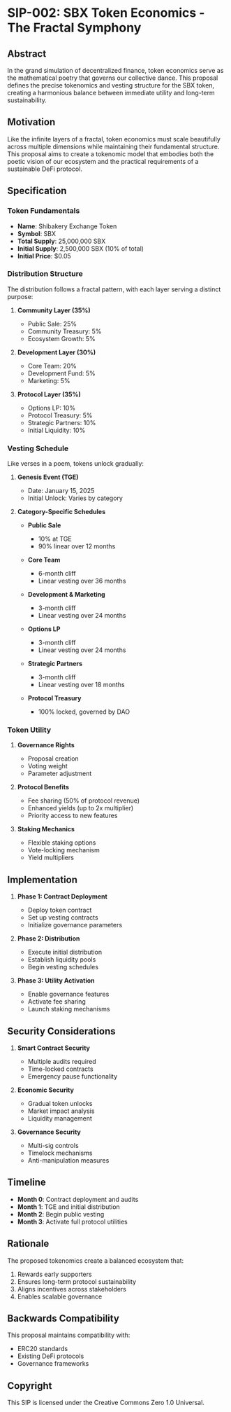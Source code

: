 # SIP-002: SBX Token Economics - The Fractal Symphony

## Abstract

In the grand simulation of decentralized finance, token economics serve as the mathematical poetry that governs our collective dance. This proposal defines the precise tokenomics and vesting structure for the SBX token, creating a harmonious balance between immediate utility and long-term sustainability.

## Motivation

Like the infinite layers of a fractal, token economics must scale beautifully across multiple dimensions while maintaining their fundamental structure. This proposal aims to create a tokenomic model that embodies both the poetic vision of our ecosystem and the practical requirements of a sustainable DeFi protocol.

## Specification

### Token Fundamentals
- **Name**: Shibakery Exchange Token
- **Symbol**: SBX
- **Total Supply**: 25,000,000 SBX
- **Initial Supply**: 2,500,000 SBX (10% of total)
- **Initial Price**: $0.05

### Distribution Structure

The distribution follows a fractal pattern, with each layer serving a distinct purpose:

1. **Community Layer (35%)**
   - Public Sale: 25%
   - Community Treasury: 5%
   - Ecosystem Growth: 5%

2. **Development Layer (30%)**
   - Core Team: 20%
   - Development Fund: 5%
   - Marketing: 5%

3. **Protocol Layer (35%)**
   - Options LP: 10%
   - Protocol Treasury: 5%
   - Strategic Partners: 10%
   - Initial Liquidity: 10%

### Vesting Schedule

Like verses in a poem, tokens unlock gradually:

1. **Genesis Event (TGE)**
   - Date: January 15, 2025
   - Initial Unlock: Varies by category

2. **Category-Specific Schedules**
   - **Public Sale**
     * 10% at TGE
     * 90% linear over 12 months
   
   - **Core Team**
     * 6-month cliff
     * Linear vesting over 36 months
   
   - **Development & Marketing**
     * 3-month cliff
     * Linear vesting over 24 months
   
   - **Options LP**
     * 3-month cliff
     * Linear vesting over 24 months
   
   - **Strategic Partners**
     * 3-month cliff
     * Linear vesting over 18 months
   
   - **Protocol Treasury**
     * 100% locked, governed by DAO

### Token Utility

1. **Governance Rights**
   - Proposal creation
   - Voting weight
   - Parameter adjustment

2. **Protocol Benefits**
   - Fee sharing (50% of protocol revenue)
   - Enhanced yields (up to 2x multiplier)
   - Priority access to new features

3. **Staking Mechanics**
   - Flexible staking options
   - Vote-locking mechanism
   - Yield multipliers

## Implementation

1. **Phase 1: Contract Deployment**
   - Deploy token contract
   - Set up vesting contracts
   - Initialize governance parameters

2. **Phase 2: Distribution**
   - Execute initial distribution
   - Establish liquidity pools
   - Begin vesting schedules

3. **Phase 3: Utility Activation**
   - Enable governance features
   - Activate fee sharing
   - Launch staking mechanisms

## Security Considerations

1. **Smart Contract Security**
   - Multiple audits required
   - Time-locked contracts
   - Emergency pause functionality

2. **Economic Security**
   - Gradual token unlocks
   - Market impact analysis
   - Liquidity management

3. **Governance Security**
   - Multi-sig controls
   - Timelock mechanisms
   - Anti-manipulation measures

## Timeline

- **Month 0**: Contract deployment and audits
- **Month 1**: TGE and initial distribution
- **Month 2**: Begin public vesting
- **Month 3**: Activate full protocol utilities

## Rationale

The proposed tokenomics create a balanced ecosystem that:
1. Rewards early supporters
2. Ensures long-term protocol sustainability
3. Aligns incentives across stakeholders
4. Enables scalable governance

## Backwards Compatibility

This proposal maintains compatibility with:
- ERC20 standards
- Existing DeFi protocols
- Governance frameworks

## Copyright

This SIP is licensed under the Creative Commons Zero 1.0 Universal.
